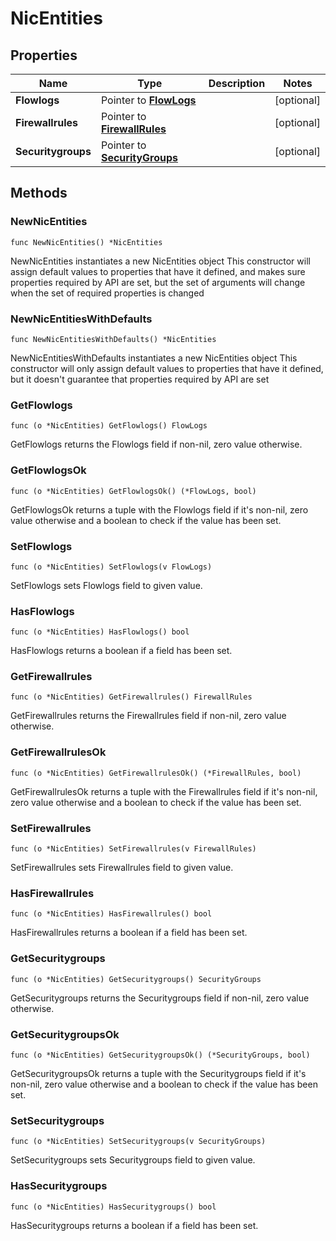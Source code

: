 # NicEntities

## Properties

|Name | Type | Description | Notes|
|------------ | ------------- | ------------- | -------------|
|**Flowlogs** | Pointer to [**FlowLogs**](FlowLogs.md) |  | [optional] |
|**Firewallrules** | Pointer to [**FirewallRules**](FirewallRules.md) |  | [optional] |
|**Securitygroups** | Pointer to [**SecurityGroups**](SecurityGroups.md) |  | [optional] |

## Methods

### NewNicEntities

`func NewNicEntities() *NicEntities`

NewNicEntities instantiates a new NicEntities object
This constructor will assign default values to properties that have it defined,
and makes sure properties required by API are set, but the set of arguments
will change when the set of required properties is changed

### NewNicEntitiesWithDefaults

`func NewNicEntitiesWithDefaults() *NicEntities`

NewNicEntitiesWithDefaults instantiates a new NicEntities object
This constructor will only assign default values to properties that have it defined,
but it doesn't guarantee that properties required by API are set

### GetFlowlogs

`func (o *NicEntities) GetFlowlogs() FlowLogs`

GetFlowlogs returns the Flowlogs field if non-nil, zero value otherwise.

### GetFlowlogsOk

`func (o *NicEntities) GetFlowlogsOk() (*FlowLogs, bool)`

GetFlowlogsOk returns a tuple with the Flowlogs field if it's non-nil, zero value otherwise
and a boolean to check if the value has been set.

### SetFlowlogs

`func (o *NicEntities) SetFlowlogs(v FlowLogs)`

SetFlowlogs sets Flowlogs field to given value.

### HasFlowlogs

`func (o *NicEntities) HasFlowlogs() bool`

HasFlowlogs returns a boolean if a field has been set.

### GetFirewallrules

`func (o *NicEntities) GetFirewallrules() FirewallRules`

GetFirewallrules returns the Firewallrules field if non-nil, zero value otherwise.

### GetFirewallrulesOk

`func (o *NicEntities) GetFirewallrulesOk() (*FirewallRules, bool)`

GetFirewallrulesOk returns a tuple with the Firewallrules field if it's non-nil, zero value otherwise
and a boolean to check if the value has been set.

### SetFirewallrules

`func (o *NicEntities) SetFirewallrules(v FirewallRules)`

SetFirewallrules sets Firewallrules field to given value.

### HasFirewallrules

`func (o *NicEntities) HasFirewallrules() bool`

HasFirewallrules returns a boolean if a field has been set.

### GetSecuritygroups

`func (o *NicEntities) GetSecuritygroups() SecurityGroups`

GetSecuritygroups returns the Securitygroups field if non-nil, zero value otherwise.

### GetSecuritygroupsOk

`func (o *NicEntities) GetSecuritygroupsOk() (*SecurityGroups, bool)`

GetSecuritygroupsOk returns a tuple with the Securitygroups field if it's non-nil, zero value otherwise
and a boolean to check if the value has been set.

### SetSecuritygroups

`func (o *NicEntities) SetSecuritygroups(v SecurityGroups)`

SetSecuritygroups sets Securitygroups field to given value.

### HasSecuritygroups

`func (o *NicEntities) HasSecuritygroups() bool`

HasSecuritygroups returns a boolean if a field has been set.


